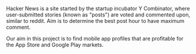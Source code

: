 Hacker News is a site started by the startup incubator Y Combinator, where user-submitted stories (known as "posts") are voted and commented upon, similar to reddit. Aim is to determine the best post hour to have maximum comment.

Our aim in this project is to find mobile app profiles that are profitable for the App Store and Google Play markets. 
